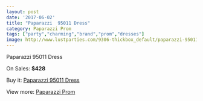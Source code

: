 ```yaml
---
layout: post
date: '2017-06-02'
title: "Paparazzi  95011 Dress"
category: Paparazzi Prom
tags: ["party","charming","brand","prom","dresses"]
image: http://www.lustparties.com/9306-thickbox_default/paparazzi-95011-dress.jpg
---
```

Paparazzi  95011 Dress

On Sales: **$428**
<a href="https://www.lustparties.com/en/paparazzi-prom/3252-paparazzi-95011-dress.html"><amp-img layout="responsive" width="600" height="600" src="//www.lustparties.com/9306-thickbox_default/paparazzi-95011-dress.jpg" alt="Paparazzi  95011 Dress 0" /></a>
<a href="https://www.lustparties.com/en/paparazzi-prom/3252-paparazzi-95011-dress.html"><amp-img layout="responsive" width="600" height="600" src="//www.lustparties.com/9308-thickbox_default/paparazzi-95011-dress.jpg" alt="Paparazzi  95011 Dress 1" /></a>
<a href="https://www.lustparties.com/en/paparazzi-prom/3252-paparazzi-95011-dress.html"><amp-img layout="responsive" width="600" height="600" src="//www.lustparties.com/9307-thickbox_default/paparazzi-95011-dress.jpg" alt="Paparazzi  95011 Dress 2" /></a>

Buy it: [Paparazzi  95011 Dress](https://www.lustparties.com/en/paparazzi-prom/3252-paparazzi-95011-dress.html "Paparazzi  95011 Dress")

View more: [Paparazzi Prom](https://www.lustparties.com/en/10-paparazzi-prom "Paparazzi Prom")